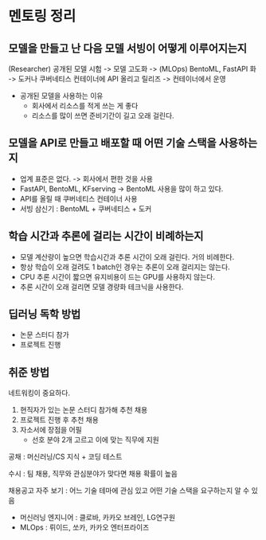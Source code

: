 # 멘토링 정리
## 모델을 만들고 난 다음 모델 서빙이 어떻게 이루어지는지 

(Researcher) 공개된 모델 시험 -> 모델 고도화 -> (MLOps) BentoML, FastAPI 화 -> 도커나 쿠버네티스 컨테이너에 API 올리고 릴리즈 -> 컨테이너에서 운영
- 공개된 모델을 사용하는 이유
  - 회사에서 리소스를 적게 쓰는 게 좋다
  - 리소스를 많이 쓰면 준비기간이 길고 오래 걸린다.


## 모델을 API로 만들고 배포할 때 어떤 기술 스택을 사용하는지

- 업계 표준은 없다. -> 회사에서 편한 것을 사용
- FastAPI, BentoML, KFserving -> BentoML 사용을 많이 하고 있다.
- API를 올릴 때 쿠버네티스 컨테이너 사용
- 서빙 삼신기 : BentoML + 쿠버네티스 + 도커


## 학습 시간과 추론에 걸리는 시간이 비례하는지

- 모델 계산량이 높으면 학습시간과 추론 시간이 오래 걸린다. 거의 비례한다. 
- 항상 학습이 오래 걸려도 1 batch인 경우는 추론이 오래 걸리지는 않는다.   
- CPU 추론 시간이 짧으면 유지비용이 드는 GPU를 사용하지 않는다. 
- 추론 시간이 오래 걸리면 모델 경량화 테크닉을 사용한다.


## 딥러닝 독학 방법

- 논문 스터디 참가
- 프로젝트 진행


## 취준 방법

네트워킹이 중요하다.
1. 현직자가 있는 논문 스터디 참가해 추천 채용
2. 프로젝트 진행 후 추천 채용
3. 자소서에 장점을 어필
    - 선호 분야 2개 고르고 이에 맞는 직무에 지원

공채 : 머신러닝/CS 지식 + 코딩 테스트

수시 : 팀 채용, 직무와 관심분야가 맞다면 채용 확률이 높음

채용공고 자주 보기 : 어느 기술 테마에 관심 있고 어떤 기술 스택을 요구하는지 알 수 있음
- 머신러닝 엔지니어 : 클로바,  카카오 브레인, LG연구원
- MLOps : 뤼이드, 쏘카, 카카오 엔터프라이즈